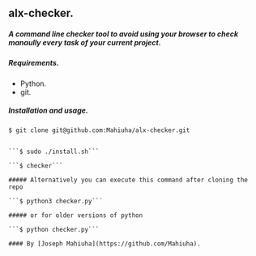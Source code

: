 ## alx-checker.

##### A command line checker tool to avoid using your browser to check manaully every task of your current project.

##### Requirements.

* Python.
* git.

##### Installation and usage.

```$ git clone git@github.com:Mahiuha/alx-checker.git```

```$ cd alx-checker

```$ sudo ./install.sh```

```$ checker```

##### Alternatively you can execute this command after cloning the repo

```$ python3 checker.py```

##### or for older versions of python

```$ python checker.py```

#### By [Joseph Mahiuha](https://github.com/Mahiuha).

